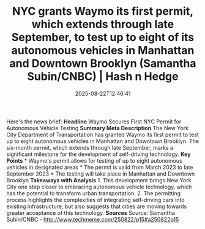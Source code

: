 ﻿---
title: "NYC grants Waymo its first permit, which extends through late September, to test up to eight of its autonomous vehicles in Manhattan and Downtown Brooklyn (Samantha Subin/CNBC) | Hash n Hedge"
date: "2025-08-22T12:46:41"
category: "Markets"
summary: ""
slug: "nyc-grants-waymo-its-first-permit-which-extends-through-late"
source_urls:
  - ""
seo:
  title: "NYC grants Waymo its first permit, which extends through late September, to test up to eight of its autonomous vehicles in Manhattan and Downtown Brooklyn (Samantha Subin/CNBC) | Hash n Hedge | Hash n Hedge"
  description: ""
  keywords: ["news", "markets", "brief"]
---
Here's the news brief:  **Headline** Waymo Secures First NYC Permit for Autonomous Vehicle Testing  **Summary Meta Description** The New York City Department of Transportation has granted Waymo its first permit to test up to eight autonomous vehicles in Manhattan and Downtown Brooklyn. The six-month permit, which extends through late September, marks a significant milestone for the development of self-driving technology.  **Key Points**  * Waymo's permit allows for testing of up to eight autonomous vehicles in designated areas * The permit is valid from March 2023 to late September 2023 * The testing will take place in Manhattan and Downtown Brooklyn  **Takeaways with Analysis**  1. This development brings New York City one step closer to embracing autonomous vehicle technology, which has the potential to transform urban transportation. 2. The permitting process highlights the complexities of integrating self-driving cars into existing infrastructure, but also suggests that cities are moving towards greater acceptance of this technology.  **Sources** Source: Samantha Subin/CNBC - http://www.techmeme.com/250822/p15#a250822p15
